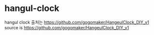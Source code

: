 # hangul-clock
hangul clock
출처는 https://github.com/gogomaker/HangeulClock_DIY_v1 \
source is https://github.com/gogomaker/HangeulClock_DIY_v1
